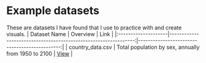 # Example datasets

These are datasets I have found that I use to practice with and create visuals.
| Dataset Name        | Overview                                                        | Link                                          |
|:--------------------|----------------------------------------------------------------:|----------------------------------------------:|
| country_data.csv    |  Total population by sex, annually from 1950 to 2100            | [View](/example_datasets/country_data.csv)    |
